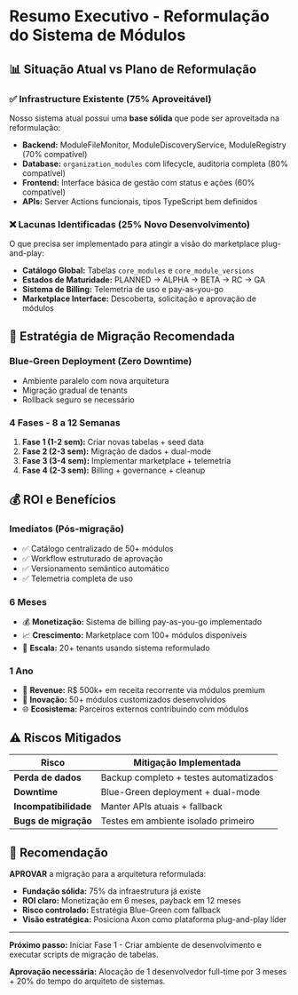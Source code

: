 # Resumo Executivo - Reformulação do Sistema de Módulos

## 📊 **Situação Atual vs Plano de Reformulação**

### ✅ **Infrastructure Existente (75% Aproveitável)**

Nosso sistema atual possui uma **base sólida** que pode ser aproveitada na reformulação:

- **Backend:** ModuleFileMonitor, ModuleDiscoveryService, ModuleRegistry (70% compatível)
- **Database:** `organization_modules` com lifecycle, auditoria completa (80% compatível)  
- **Frontend:** Interface básica de gestão com status e ações (60% compatível)
- **APIs:** Server Actions funcionais, tipos TypeScript bem definidos

### ❌ **Lacunas Identificadas (25% Novo Desenvolvimento)**

O que precisa ser implementado para atingir a visão do marketplace plug-and-play:

- **Catálogo Global:** Tabelas `core_modules` e `core_module_versions` 
- **Estados de Maturidade:** PLANNED → ALPHA → BETA → RC → GA
- **Sistema de Billing:** Telemetria de uso e pay-as-you-go
- **Marketplace Interface:** Descoberta, solicitação e aprovação de módulos

## 🎯 **Estratégia de Migração Recomendada**

### **Blue-Green Deployment (Zero Downtime)**
- Ambiente paralelo com nova arquitetura
- Migração gradual de tenants  
- Rollback seguro se necessário

### **4 Fases - 8 a 12 Semanas**
1. **Fase 1 (1-2 sem):** Criar novas tabelas + seed data
2. **Fase 2 (2-3 sem):** Migração de dados + dual-mode
3. **Fase 3 (3-4 sem):** Implementar marketplace + telemetria  
4. **Fase 4 (2-3 sem):** Billing + governance + cleanup

## 💰 **ROI e Benefícios**

### **Imediatos (Pós-migração)**
- ✅ Catálogo centralizado de 50+ módulos
- ✅ Workflow estruturado de aprovação
- ✅ Versionamento semântico automático
- ✅ Telemetria completa de uso

### **6 Meses**
- 💰 **Monetização:** Sistema de billing pay-as-you-go implementado
- 📈 **Crescimento:** Marketplace com 100+ módulos disponíveis
- 🏢 **Escala:** 20+ tenants usando sistema reformulado

### **1 Ano**
- 💎 **Revenue:** R$ 500k+ em receita recorrente via módulos premium
- 🚀 **Inovação:** 50+ módulos customizados desenvolvidos
- 🌐 **Ecosistema:** Parceiros externos contribuindo com módulos

## ⚠️ **Riscos Mitigados**

| Risco | Mitigação Implementada |
|-------|----------------------|
| **Perda de dados** | Backup completo + testes automatizados |
| **Downtime** | Blue-Green deployment + dual-mode |
| **Incompatibilidade** | Manter APIs atuais + fallback |
| **Bugs de migração** | Testes em ambiente isolado primeiro |

## 🚀 **Recomendação**

**APROVAR** a migração para a arquitetura reformulada:

- **Fundação sólida:** 75% da infraestrutura já existe
- **ROI claro:** Monetização em 6 meses, payback em 12 meses  
- **Risco controlado:** Estratégia Blue-Green com fallback
- **Visão estratégica:** Posiciona Axon como plataforma plug-and-play líder

---

**Próximo passo:** Iniciar Fase 1 - Criar ambiente de desenvolvimento e executar scripts de migração de tabelas.

**Aprovação necessária:** Alocação de 1 desenvolvedor full-time por 3 meses + 20% do tempo do arquiteto de sistemas. 